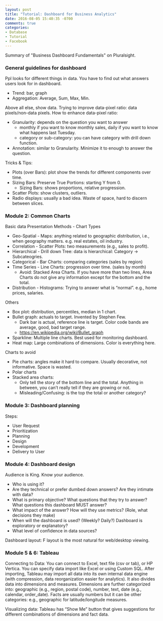 ```yaml
---
layout: post
title: "Tutorial: Dashboard for Business Analytics"
date: 2016-08-05 15:40:35 -0700
comments: true
categories: 
- Database
- Tutorial
- Facebook
---
```


Summary of "Business Dashboard Fundamentals" on Pluralsight.

<!--more-->

### General guidelines for dashboard

Ppl looks for different things in data. You have to find out what answers users look for in dashboard.

* Trend: bar, graph
* Aggregation: Average, Sum, Max, Min.


Above all else, show data.
Trying to improve data-pixel ratio: data pixels/non-data pixels.
How to enhance data-pixel ratio:

* Granularity: depends on the question you want to answer
	* monthly if you want to know monthly sales, daily if you want to know what happens last Tuesday.
	* category or sub-category: you can have category with drill down function.
* Annotation: similar to Granularity. Minimize it to enough to answer the question.

Tricks & Tips:

* Plots (over Bars): plot show the trends for different components over time.
* Sizing Bars: Preserve True Portions: starting Y from 0.
	* Sizing Bars: shows proportions, relative progression.
* Scatter Plots: show clusters, outliers.
* Radio displays: usually a bad idea. Waste of space, hard to discern between slices.


### Module 2: Common Charts

Basic data Presentation Methods - Chart Types

* Geo-Spatial - Maps: anything related to geographic distribution, i.e., when geography matters. e.g. real estates, oil industry.
* Correlation - Scatter Plots: two measurements (e.g., sales to profit).
* Hierarchical - Drill down Tree: data is hierarchical: Category -> Subcateogries.
* Categorical - Bar Charts: comparing categories (sales by region)
* Time Series - Line Charts: progression over time. (sales by month)
	* Avoid: Stacked Area Charts. If you have more than two lines, Area Charts do not give any information except for the bottom and the total.
* Distribution - Histograms: Trying to answer what is “normal”. e.g., home prices, salaries.

Others

* Box plot: distribution, percentiles, median in 1 chart.
* Bullet graph: actuals to target. Invented by Stephen Few.
	* Dark bar is actual, reference line is target. Color code bands are average, good, bad target range.
	* https://en.wikipedia.org/wiki/Bullet_graph
* Sparkline: Multiple line charts. Best used for monitoring dashboard.
* Heat map: Large combinations of dimensions. Color is everything here.


Charts to avoid

* Pie charts: angles make it hard to compare. Usually decorative, not informative. Space is wasted.
* Polar charts
* Stacked area charts:
	* Only tell the story of the bottom line and the total. Anything in between, you can’t really tell if they are growing or not.
	* Misleading/Confusing: is the top the total or another category?

### Module 3: Dashboard planning

Steps:

* User Request
* Prioritization
* Planning
* Design
* Development
* Delivery to User


### Module 4: Dashboard design 

Audience is King. Know your audience.

* Who is using it? 
* Are they technical or prefer dumbed down answers? Are they intimate with data?
* What is primary objective? What questions that they try to answer? What questions this dashboard MUST answer?
* What impact of the answer? How will they use metrics? (Role, what decisions they make)
* When will the dashboard is used? (Weekly? Daily?) Dashboard is exploratory or explanatory?
* What level of confidence in data sources?

Dashboard layout: F layout is the most natural for web/desktop viewing.


### Module 5 & 6: Tableau

Connecting to Data:
You can connect to Excel, text file (csv or tab), or HP Vertica.
You can specify data import like Excel or using Custom SQL.
After importing, Tableau may import all data into its own internal data engine (with compression, data reorganization easier for analytics).
It also divides data into dimensions and measures.
Dimensions are further categorized into: geographic (e.g., region, postal code), number, text, date (e.g., calendar, order_date).
Facts are usually numbers but it can be other categories: e.g., geographic for latitude/longitude measures.

Visualizing data:
Tableau has “Show Me” button that gives suggestions for different combinations of dimensions and fact data.
